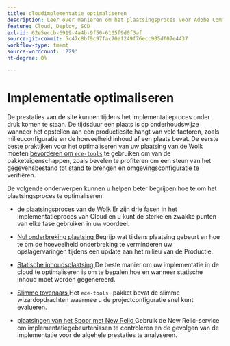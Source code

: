 ```yaml
---
title: cloudimplementatie optimaliseren
description: Leer over manieren om het plaatsingsproces voor Adobe Commerce op de projecten van de wolkeninfrastructuur te optimaliseren, met inbegrip van het verminderen van onderbreking, statische inhoudsplaatsing, op scenario-gebaseerde plaatsing, en slimme tovenaars.
feature: Cloud, Deploy, SCD
exl-id: 62e5eccb-6919-4a4b-9f50-6105f9d0f3af
source-git-commit: 5c47c8bf9c97fac70ef249f76ecc905df07e4437
workflow-type: tm+mt
source-wordcount: '229'
ht-degree: 0%

---
```


# Implementatie optimaliseren

De prestaties van de site kunnen tijdens het implementatieproces onder druk komen te staan. De tijdsduur een plaats is op onderhoudswijze wanneer het opstellen aan een productiesite hangt van vele factoren, zoals milieuconfiguratie en de hoeveelheid inhoud af een plaats bevat. De eerste beste praktijken voor het optimaliseren van uw plaatsing van de Wolk moeten [ bevorderen om `ece-tools`](../dev-tools/install-package.md) te gebruiken om van de pakketeigenschappen, zoals bevelen te profiteren om een steun van het gegevensbestand tot stand te brengen en omgevingsconfiguratie te verifiëren.

De volgende onderwerpen kunnen u helpen beter begrijpen hoe te om het plaatsingsproces te optimaliseren:

- [ de plaatsingsproces van de Wolk ](process.md)
Er zijn drie fasen in het implementatieproces van Cloud en u kunt de sterke en zwakke punten van elke fase gebruiken in uw voordeel.

- [ Nul onderbreking plaatsing ](reduce-downtime.md)
Begrijp wat tijdens plaatsing gebeurt en hoe te om de hoeveelheid onderbreking te verminderen uw opslagervaringen tijdens een update aan het milieu van de Productie.

- [ Statische inhoudsplaatsing ](static-content.md)
De beste manier om uw implementatie in de cloud te optimaliseren is om te bepalen hoe en wanneer statische inhoud moet worden gegenereerd.

- [ Slimme tovenaars ](smart-wizards.md)
Het `ece-tools` -pakket bevat de slimme wizardopdrachten waarmee u de projectconfiguratie snel kunt evalueren.

- [ plaatsingen van het Spoor met New Relic ](../monitor/track-deployments.md)
Gebruik de New Relic-service om implementatiegebeurtenissen te controleren en de gevolgen van de implementatie voor de algehele prestaties te analyseren.
